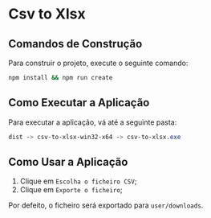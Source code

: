 # Csv to Xlsx

## Comandos de Construção

Para construir o projeto, execute o seguinte comando:

```bash
npm install && npm run create
```

## Como Executar a Aplicação

Para executar a aplicação, vá até a seguinte pasta:

```css
dist -> csv-to-xlsx-win32-x64 -> csv-to-xlsx.exe
```

## Como Usar a Aplicação

1. Clique em `Escolha o ficheiro CSV`;
2. Clique em `Exporte o ficheiro`;

Por defeito, o ficheiro será exportado para `user/downloads`.
